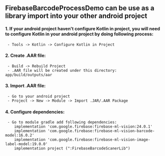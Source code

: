 ## FirebaseBarcodeProcessDemo can be use as a library import into your other android project
  #### 1. If your android project haven't configure Kotlin in project, you will need to configure Kotlin in your android project by doing following process:
     - Tools -> Kotlin -> Configure Kotlin in Project
  #### 2. Create .AAR file:
     - Build -> Rebuild Project
     - .AAR file will be created under this directory: app/build/outputs/aar 
  #### 3. Import .AAR file:
     - Go to your android project
     - Project -> New -> Module -> Import .JAR/.AAR Package
  #### 4. Configure dependencies:
     - Go to module gradle add following dependencies:
        implementation 'com.google.firebase:firebase-ml-vision:24.0.1'
        implementation 'com.google.firebase:firebase-ml-vision-barcode-model:16.0.2'
        implementation 'com.google.firebase:firebase-ml-vision-image-label-model:19.0.0'
        implementation project (":FirebaseBarcodeScanerLib")
     
    
